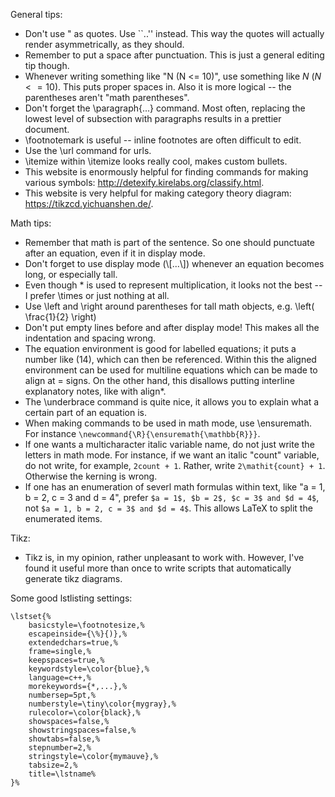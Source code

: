 General tips:

* Don't use " as quotes. Use \`\`..'' instead. This way the quotes will actually render asymmetrically, as they should.
* Remember to put a space after punctuation. This is just a general editing tip though.
* Whenever writing something like "N (N <= 10)", use something like $N$ ($N <= 10$). This puts proper spaces in. Also it is more logical -- the parentheses aren't "math parentheses".
* Don't forget the \paragraph{...} command. Most often, replacing the lowest level of subsection with paragraphs results in a prettier document.
* \\footnotemark is useful -- inline footnotes are often difficult to edit.
* Use the \url command for urls.
* \\itemize within \\itemize looks really cool, makes custom bullets.
* This website is enormously helpful for finding commands for making various symbols: http://detexify.kirelabs.org/classify.html.
* This website is very helpful for making category theory diagram: https://tikzcd.yichuanshen.de/.

Math tips:

* Remember that math is part of the sentence. So one should punctuate after an equation, even if it in display mode.
* Don't forget to use display mode (\\[...\\]) whenever an equation becomes long, or especially tall.
* Even though * is used to represent multiplication, it looks not the best -- I prefer \\times or just nothing at all.
* Use \left and \right around parentheses for tall math objects, e.g. \\left( \\frac{1}{2} \\right)
* Don't put empty lines before and after display mode! This makes all the indentation and spacing wrong.
* The equation environment is good for labelled equations; it puts a number like (14), which can then be referenced. Within this the aligned environment can be used for multiline equations which can be made to align at = signs. On the other hand, this disallows putting interline explanatory notes, like with align*.
* The \\underbrace command is quite nice, it allows you to explain what a certain part of an equation is.
* When making commands to be used in math mode, use \\ensuremath. For instance `\newcommand{\R}{\ensuremath{\mathbb{R}}}`.
* If one wants a multicharacter italic variable name, do not just write the letters in math mode. For instance, if we want an italic "count" variable, do not write, for example, `2count + 1`. Rather, write `2\mathit{count} + 1`. Otherwise the kerning is wrong.
* If one has an enumeration of severl math formulas within text, like "a = 1, b = 2, c = 3 and d = 4", prefer `$a = 1$, $b = 2$, $c = 3$ and $d = 4$`, not `$a = 1, b = 2, c = 3$ and $d = 4$`. This allows LaTeX to split the enumerated items.

Tikz:

* Tikz is, in my opinion, rather unpleasant to work with. However, I've found it useful more than once to write scripts that automatically generate tikz diagrams.

Some good lstlisting settings:

```
\lstset{%
    basicstyle=\footnotesize,%
    escapeinside={\%}{)},%
    extendedchars=true,%
    frame=single,%
    keepspaces=true,%
    keywordstyle=\color{blue},%
    language=c++,%
    morekeywords={*,...},%
    numbersep=5pt,%
    numberstyle=\tiny\color{mygray},%
    rulecolor=\color{black},%
    showspaces=false,%
    showstringspaces=false,%
    showtabs=false,%
    stepnumber=2,%
    stringstyle=\color{mymauve},%
    tabsize=2,%
    title=\lstname%
}%
```
